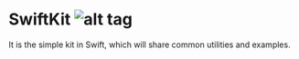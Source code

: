 # SwiftKit ![alt tag](https://github.com/ankitthakur/SwiftKit/blob/master/SwiftKit.png)
It is the simple kit in Swift, which will share common utilities and examples.
